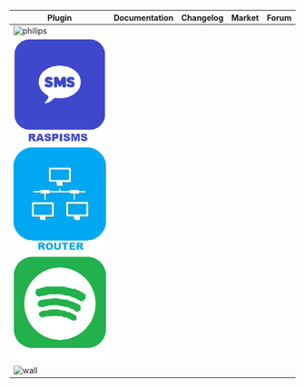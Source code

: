 | Plugin | Documentation | Changelog | Market | Forum |
| -------| ------------- | --------- | ------ | ----- |
| ![philips](../assets/images/philips_icon.png) | | | | |
| ![raspisms](../assets/images/raspisms_icon.png) | | | | |
| ![router](../assets/images/router_icon.png) | | | | |
| ![spotify](../assets/images/spotify_icon.png) | | | | |
| ![wall](../assets/images/wall_icon.png) | | | | |
